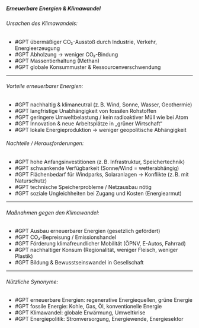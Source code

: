 ##### Erneuerbare Energien & Klimawandel

###### Ursachen des Klimawandels:
- #GPT übermäßiger CO₂-Ausstoß durch Industrie, Verkehr, Energieerzeugung  
- #GPT Abholzung → weniger CO₂-Bindung  
- #GPT Massentierhaltung (Methan)  
- #GPT globale Konsummuster & Ressourcenverschwendung  

---

###### Vorteile erneuerbarer Energien:
- #GPT nachhaltig & klimaneutral (z. B. Wind, Sonne, Wasser, Geothermie)  
- #GPT langfristige Unabhängigkeit von fossilen Rohstoffen  
- #GPT geringere Umweltbelastung / kein radioaktiver Müll wie bei Atom  
- #GPT Innovation & neue Arbeitsplätze in „grüner Wirtschaft“  
- #GPT lokale Energieproduktion → weniger geopolitische Abhängigkeit  

###### Nachteile / Herausforderungen:
- #GPT hohe Anfangsinvestitionen (z. B. Infrastruktur, Speichertechnik)  
- #GPT schwankende Verfügbarkeit (Sonne/Wind = wetterabhängig)  
- #GPT Flächenbedarf für Windparks, Solaranlagen → Konflikte (z. B. mit Naturschutz)  
- #GPT technische Speicherprobleme / Netzausbau nötig  
- #GPT soziale Ungleichheiten bei Zugang und Kosten (Energiearmut)  

---

###### Maßnahmen gegen den Klimawandel:
- #GPT Ausbau erneuerbarer Energien (gesetzlich gefördert)  
- #GPT CO₂-Bepreisung / Emissionshandel  
- #GPT Förderung klimafreundlicher Mobilität (ÖPNV, E-Autos, Fahrrad)  
- #GPT nachhaltiger Konsum (Regionalität, weniger Fleisch, weniger Plastik)  
- #GPT Bildung & Bewusstseinswandel in Gesellschaft  

---

###### Nützliche Synonyme:
- #GPT erneuerbare Energien: regenerative Energiequellen, grüne Energie  
- #GPT fossile Energie: Kohle, Gas, Öl, konventionelle Energie  
- #GPT Klimawandel: globale Erwärmung, Umweltkrise  
- #GPT Energiepolitik: Stromversorgung, Energiewende, Energiesektor  